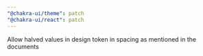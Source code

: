 ```yaml
---
"@chakra-ui/theme": patch
"@chakra-ui/react": patch
---
```


Allow halved values in design token in spacing as mentioned in the documents
